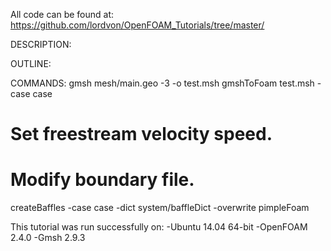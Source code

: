 
All code can be found at: https://github.com/lordvon/OpenFOAM_Tutorials/tree/master/

DESCRIPTION:

OUTLINE:

COMMANDS:
gmsh mesh/main.geo -3 -o test.msh
gmshToFoam test.msh -case case
# Set freestream velocity speed.
# Modify boundary file.
createBaffles -case case -dict system/baffleDict -overwrite
pimpleFoam

This tutorial was run successfully on:
-Ubuntu 14.04 64-bit
-OpenFOAM 2.4.0
-Gmsh 2.9.3